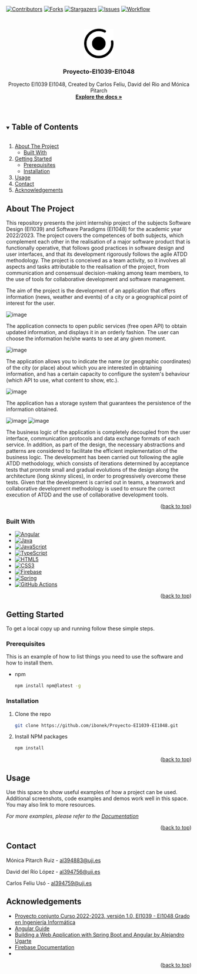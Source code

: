 <a name="readme-top"></a>
[![Contributors][contributors-shield]][contributors-url]
[![Forks][forks-shield]][forks-url]
[![Stargazers][stars-shield]][stars-url]
[![Issues][issues-shield]][issues-url]
[![Workflow][maven-shield]][maven-url]
<!-- PROJECT LOGO -->
<br />
<p align="center">
  <a href="https://github.com/github_username/repo_name">
    <img src="frontEnd\src\assets\images/logo.png" alt="Logo" width="80" height="80">
  </a>

  <h3 align="center">Proyecto-EI1039-EI1048</h3>

  <p align="center">
    Proyecto EI1039 EI1048, Created by Carlos Feliu, David del Rio and Mónica Pitarch
    <br />
    <a href="https://github.com/ibonek/Proyecto-EI1039-EI1048"><strong>Explore the docs »</strong></a>
    <br />
    <br />
  </p>
</p>



<!-- TABLE OF CONTENTS -->
<details open="open">
  <summary><h2 style="display: inline-block">Table of Contents</h2></summary>
  <ol>
    <li>
      <a href="#about-the-project">About The Project</a>
      <ul>
        <li><a href="#built-with">Built With</a></li>
      </ul>
    </li>
    <li>
      <a href="#getting-started">Getting Started</a>
      <ul>
        <li><a href="#prerequisites">Prerequisites</a></li>
        <li><a href="#installation">Installation</a></li>
      </ul>
    </li>
    <li><a href="#usage">Usage</a></li>
    <li><a href="#contact">Contact</a></li>
    <li><a href="#acknowledgements">Acknowledgements</a></li>
  </ol>
</details>



<!-- ABOUT THE PROJECT -->
## About The Project

This repository presents the joint internship project of the subjects Software Design (EI1039) and Software Paradigms (EI1048) for the academic year 2022/2023. The project covers the competences of both subjects, which complement each other in the realisation of a major software product that is functionally operative, that follows good practices in software design and user interfaces, and that its development rigorously follows the agile ATDD methodology. The project is conceived as a team activity, so it involves all aspects and tasks attributable to the realisation of the project, from communication and consensual decision-making among team members, to the use of tools for collaborative development and software management.

The aim of the project is the development of an application that offers information (news, weather and events) of a city or a geographical point of interest for the user. 

![image](https://user-images.githubusercontent.com/79581464/210437686-e4905b5f-6a22-4d97-987c-0b7749f3b306.png)

The application connects to open public services (free open API) to obtain updated information, and displays it in an orderly fashion. The user can choose the information he/she wants to see at any given moment. 

![image](https://user-images.githubusercontent.com/79581464/210438174-5e7af905-15f0-4a3d-adcf-06850a765b7c.png)

The application allows you to indicate the name (or geographic coordinates) of the city (or place) about which you are interested in obtaining information, and has a certain capacity to configure the system's behaviour (which API to use, what content to show, etc.). 

![image](https://user-images.githubusercontent.com/79581464/210438404-89f0a40a-40ab-4d30-80bf-ad5eceb1d157.png)

The application has a storage system that guarantees the persistence of the information obtained. 

![image](https://user-images.githubusercontent.com/79581464/210438924-595d371e-85cc-4b1d-b0ce-43e0e55dc9a2.png)
![image](https://user-images.githubusercontent.com/79581464/210439510-70e70645-f746-450f-a80b-21616c7ff00c.png)

The business logic of the application is completely decoupled from the user interface, communication protocols and data exchange formats of each service. In addition, as part of the design, the necessary abstractions and patterns are considered to facilitate the efficient implementation of the business logic. The development has been carried out following the agile ATDD methodology, which consists of iterations determined by acceptance tests that promote small and gradual evolutions of the design along the architecture (long skinny slices), in order to progressively overcome these tests. Given that the development is carried out in teams, a teamwork and collaborative development methodology is used to ensure the correct execution of ATDD and the use of collaborative development tools.
<p align="right">(<a href="#readme-top">back to top</a>)</p>


### Built With

* [![Angular][Angular.io]][Angular-url]
* [![Java](https://img.shields.io/badge/java-%23ED8B00.svg?style=for-the-badge&logo=java&logoColor=white)](https://www.java.com)
* [![JavaScript](https://img.shields.io/badge/javascript-%23323330.svg?style=for-the-badge&logo=javascript&logoColor=%23F7DF1E)](https://www.javascript.com/)
* [![TypeScript](https://img.shields.io/badge/typescript-%23007ACC.svg?style=for-the-badge&logo=typescript&logoColor=white)](https://www.typescriptlang.org/)
* [![HTML5](https://img.shields.io/badge/html5-%23E34F26.svg?style=for-the-badge&logo=html5&logoColor=white)](https://html.com/)
* [![CSS3](https://img.shields.io/badge/css3-%231572B6.svg?style=for-the-badge&logo=css3&logoColor=white)](https://en.wikipedia.org/wiki/CSS)
* [![Firebase](https://img.shields.io/badge/firebase-%23039BE5.svg?style=for-the-badge&logo=firebase)](https://firebase.google.com/)
* [![Spring](https://img.shields.io/badge/spring-%236DB33F.svg?style=for-the-badge&logo=spring&logoColor=white)](https://spring.io/)
* [![GitHub Actions](https://img.shields.io/badge/github%20actions-%232671E5.svg?style=for-the-badge&logo=githubactions&logoColor=white)](https://github.com/features/actions)
<p align="right">(<a href="#readme-top">back to top</a>)</p>



<!-- GETTING STARTED -->
## Getting Started

To get a local copy up and running follow these simple steps.

### Prerequisites

This is an example of how to list things you need to use the software and how to install them.
* npm
  ```sh
  npm install npm@latest -g
  ```

### Installation

1. Clone the repo
   ```sh
   git clone https://github.com/ibonek/Proyecto-EI1039-EI1048.git
   ```
2. Install NPM packages
   ```sh
   npm install
   ```
<p align="right">(<a href="#readme-top">back to top</a>)</p>



<!-- USAGE EXAMPLES -->
## Usage

Use this space to show useful examples of how a project can be used. Additional screenshots, code examples and demos work well in this space. You may also link to more resources.

_For more examples, please refer to the [Documentation](https://example.com)_
<p align="right">(<a href="#readme-top">back to top</a>)</p>



<!-- CONTACT -->
## Contact

Mónica Pitarch Ruiz - al394883@uji.es

David del Río López - al394756@uji.es

Carlos Feliu Usó    - al394759@uji.es



<!-- ACKNOWLEDGEMENTS -->
## Acknowledgements

* [Proyecto conjunto Curso 2022-2023, versión 1.0, EI1039 - EI1048 Grado en Ingeniería Informática](https://aulavirtual.uji.es/mod/resource/view.php?id=4868114)
* [Angular Guide](https://angular.io/guide/what-is-angular)
* [Building a Web Application with Spring Boot and Angular by Alejandro Ugarte](https://www.baeldung.com/spring-boot-angular-web)
* [Firebase Documentation](https://firebase.google.com/docs/build)
* 
<p align="right">(<a href="#readme-top">back to top</a>)</p>





<!-- MARKDOWN LINKS & IMAGES -->
<!-- https://www.markdownguide.org/basic-syntax/#reference-style-links -->
[contributors-shield]: https://img.shields.io/github/contributors/ibonek/Proyecto-EI1039-EI1048.svg?style=for-the-badge
[contributors-url]: https://github.com/ibonek/Proyecto-EI1039-EI1048/graphs/contributors
[forks-shield]: https://img.shields.io/github/forks/ibonek/Proyecto-EI1039-EI1048.svg?style=for-the-badge
[forks-url]: https://github.com/ibonek/Proyecto-EI1039-EI1048/network/members
[stars-shield]: https://img.shields.io/github/stars/ibonek/Proyecto-EI1039-EI1048.svg?style=for-the-badge
[stars-url]: https://github.com/ibonek/Proyecto-EI1039-EI1048/stargazers
[issues-shield]: https://img.shields.io/github/issues/ibonek/Proyecto-EI1039-EI1048.svg?style=for-the-badge
[issues-url]: https://github.com/ibonek/Proyecto-EI1039-EI1048/issues
[Angular.io]: https://img.shields.io/badge/Angular-DD0031?style=for-the-badge&logo=angular&logoColor=white
[Angular-url]: https://angular.io/
[maven-shield]: https://img.shields.io/github/actions/workflow/status/ibonek/Proyecto-EI1039-EI1048/maven.yml?branch=master&style=for-the-badge
[maven-url]: https://github.com/ibonek/Proyecto-EI1039-EI1048/actions/workflows/maven.yml
